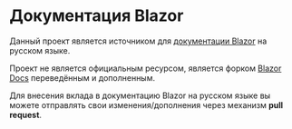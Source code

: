 # Документация Blazor

Данный проект является источником для [документации Blazor](http://blazor.net) на русском языке.

Проект не является официальным ресурсом, является форком [Blazor Docs](https://github.com/aspnet/Blazor.Docs) переведённым и дополненным.

Для внесения вклада в документацию Blazor на русском языке вы можете отправлять свои изменения/дополнения через механизм **pull request**.
